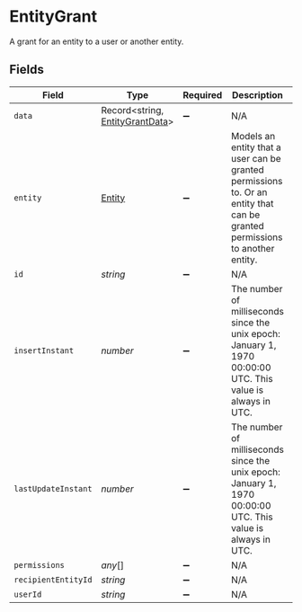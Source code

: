 # EntityGrant

A grant for an entity to a user or another entity.


## Fields

| Field                                                                                                                       | Type                                                                                                                        | Required                                                                                                                    | Description                                                                                                                 | Example                                                                                                                     |
| --------------------------------------------------------------------------------------------------------------------------- | --------------------------------------------------------------------------------------------------------------------------- | --------------------------------------------------------------------------------------------------------------------------- | --------------------------------------------------------------------------------------------------------------------------- | --------------------------------------------------------------------------------------------------------------------------- |
| `data`                                                                                                                      | Record<string, [EntityGrantData](../../models/shared/entitygrantdata.md)>                                                   | :heavy_minus_sign:                                                                                                          | N/A                                                                                                                         |                                                                                                                             |
| `entity`                                                                                                                    | [Entity](../../models/shared/entity.md)                                                                                     | :heavy_minus_sign:                                                                                                          | Models an entity that a user can be granted permissions to. Or an entity that can be granted permissions to another entity. |                                                                                                                             |
| `id`                                                                                                                        | *string*                                                                                                                    | :heavy_minus_sign:                                                                                                          | N/A                                                                                                                         |                                                                                                                             |
| `insertInstant`                                                                                                             | *number*                                                                                                                    | :heavy_minus_sign:                                                                                                          | The number of milliseconds since the unix epoch: January 1, 1970 00:00:00 UTC. This value is always in UTC.                 | 1659380719000                                                                                                               |
| `lastUpdateInstant`                                                                                                         | *number*                                                                                                                    | :heavy_minus_sign:                                                                                                          | The number of milliseconds since the unix epoch: January 1, 1970 00:00:00 UTC. This value is always in UTC.                 | 1659380719000                                                                                                               |
| `permissions`                                                                                                               | *any*[]                                                                                                                     | :heavy_minus_sign:                                                                                                          | N/A                                                                                                                         |                                                                                                                             |
| `recipientEntityId`                                                                                                         | *string*                                                                                                                    | :heavy_minus_sign:                                                                                                          | N/A                                                                                                                         |                                                                                                                             |
| `userId`                                                                                                                    | *string*                                                                                                                    | :heavy_minus_sign:                                                                                                          | N/A                                                                                                                         |                                                                                                                             |